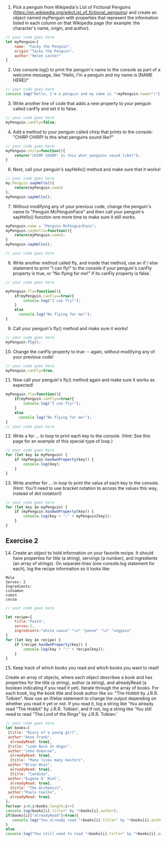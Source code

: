 1. Pick a penguin from Wikipedia's List of Fictional Penguins (https://en.wikipedia.org/wiki/List_of_fictional_penguins) and create an object named myPenguin with properties that represent the information listed in each column on that Wikipedia page (for example: the character's name, origin, and author).

```js
// your code goes here
let myPenguin={
    name: "Tacky the Penguin",
    origin:"Tacky the Penguin",
    author:"Helen Lester"
}
```

2. Use console.log() to print the penguin's name to the console as part of a welcome message, like "Hello, I'm a penguin and my name is [NAME HERE]!"

```js
// your code goes here
console.log("Hello, I'm a penguin and my name is "+myPenguin.name+"!");
```

3. Write another line of code that adds a new property to your penguin called canFly and set it to false.

```js
// your code goes here
myPenguin.canFly=false;
```

4. Add a method to your penguin called chirp that prints to the console: "CHIRP CHIRP! Is this what penguins sound like?"

```js
// your code goes here
myPenguin.chirp=function(){
    return("CHIRP CHIRP! Is this what penguins sound like?");
}

```

6. Next, call your penguin's sayHello() method and make sure that it works!

```js
// your code goes here
my.Penguin.sayHello(){
    return(myPenguin.name)
};
myPenguin.sayHello();
```

7. Without modifying any of your previous code, change the penguin's name to "Penguin McPenguinFace" and then call your penguin's sayHello() function one more time to make sure it still works.

```js
myPenguin.name = "Penguin McPenguinFace";
myPenguin.sayHello=function(){
    return(myPenguin.name);
}
myPenguin.sayHello();

// your code goes here
```

8. Write another method called fly, and inside that method, use an if / else statement to print "I can fly!" to the console if your penguin's canFly property is true, or "No flying for me!" if its canFly property is false.

```js
// your code goes here

myPenguin.fly=function(){
    if(myPenguin.canFly==true){
        console.log("I can fly!");
    }
    else
      console.log("No flying for me!");
}

```

9. Call your penguin's fly() method and make sure it works!

```js
// your code goes here
myPenguin.fly();
```

10. Change the canFly property to true -- again, without modifying any of your previous code!

```js
// your code goes here
myPenguin.canFly=true;
```

11. Now call your penguin's fly() method again and make sure it works as expected!

```js
myPenguin.fly=function(){
    if(myPenguin.canFly==true){
        console.log("I can fly!");
    }
    else
      console.log("No flying for me!");
}
// your code goes here

```

12. Write a for ... in loop to print each key to the console. (Hint: See this page for an example of this special type of loop.)

```js
// your code goes here
for (let key in myPenguin) {
    if (myPenguin.hasOwnProperty(key)) {
        console.log(key);
    }
}
```

13. Write another for ... in loop to print the value of each key to the console. (Hint: You'll need to use bracket notation to access the values this way, instead of dot notation!)

```js
// your code goes here
for (let key in myPenguin) {
    if (myPenguin.hasOwnProperty(key)) {
        console.log(key + ":" + myPenguin[key]);
    }
}
```

## Exercise 2
 14. Create an object to hold information on your favorite recipe. It should have properties for title (a string), servings (a number), and ingredients (an array of strings).
 On separate lines (one console.log statement for each), log the recipe information so it looks like:
 ```
 Mole
 Serves: 2
 Ingredients:
 cinnamon
 cumin
 cocoa
```

```js
// your code goes here

let recipe={
    title:"Pasta",
    serves:2,
    ingredients:"white sauce" "\n" "penne" "\n" "veggies"
}
for (let key in recipe) {
    if (recipe.hasOwnProperty(key)) {
        console.log(key + ":" + recipe[key]);
    }
}
```

 15. Keep track of which books you read and which books you want to read!

 Create an array of objects, where each object describes a book and has properties for the title (a string), author (a string), and alreadyRead (a boolean indicating if you read it yet).
 Iterate through the array of books. For each book, log the book title and book author like so: "The Hobbit by J.R.R. Tolkien".
 Now use an if/else statement to change the output depending on whether you read it yet or not. If you read it, log a string like 'You already read "The Hobbit" by J.R.R. Tolkien', and if not, log a string like 'You still need to read "The Lord of the Rings" by J.R.R. Tolkien.'

 ```js
// your code goes here
let books=[
  {title: "Diary of a young girl",
  author:"Anne Frank",
   alreadyRead: true},
  {title: "Look Back In Anger",
  author:"John Osborne",
   alreadyRead: true},
   {title: "Many lives many masters",
  author:"Brian Wiez",
   alreadyRead: true},
   {title: "Candida",
  author:"Eugene O' Niel",
   alreadyRead: true},
   {title: "The Alchemist",
  author:"Paulo Coelho",
   alreadyRead: true},
];
for(var i=0;i<books.length;i++)
console.log(books[i].title+" by "+books[i].author);
if(books[i]["alreadyRead"]=true){
    console.log("You already read "+books[i].title+" by "+books[i].author);
}
else
console.log("You still need to read "+books[i].title+" by "+books[i].author);
```
